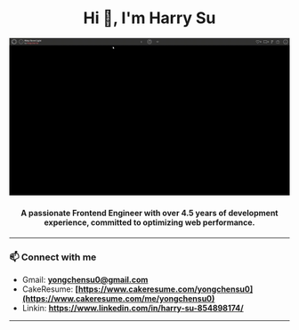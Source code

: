 <h1 align="center">Hi 👋, I'm Harry Su</h1>

<p align="center">
<img src="https://raw.githubusercontent.com/YongChenSu/YongChenSu/main/banner.gif">
</p>

<h4 align="center">A passionate Frontend Engineer with over 4.5 years of development experience, committed to optimizing web performance.</h3>

-------------

<h3 align="left">📫 Connect with me</h3>

- Gmail: **yongchensu0@gmail.com**
- CakeResume: **[https://www.cakeresume.com/yongchensu0](https://www.cakeresume.com/me/yongchensu0)**
- Linkin: **https://www.linkedin.com/in/harry-su-854898174/**

-------------
